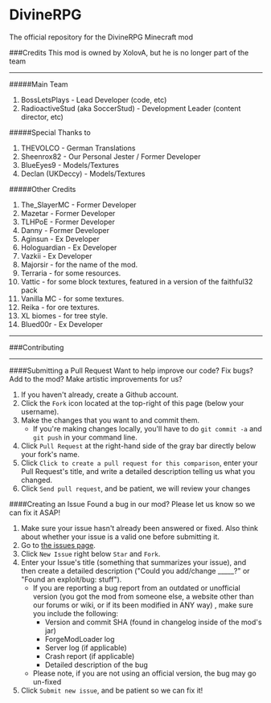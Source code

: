 DivineRPG
=========

The official repository for the DivineRPG Minecraft mod

###Credits
This mod is owned by XolovA, but he is no longer part of the team
***
#####Main Team
1. BossLetsPlays - Lead Developer (code, etc)
2. RadioactiveStud (aka SoccerStud) - Development Leader (content director, etc)

#####Special Thanks to
1. THEVOLCO - German Translations
2. Sheenrox82 - Our Personal Jester / Former Developer
3. BlueEyes9 - Models/Textures
4. Declan (UKDeccy) - Models/Textures

#####Other Credits
1. The_SlayerMC - Former Developer
2. Mazetar - Former Developer
3. TLHPoE - Former Developer
4. Danny - Former Developer
5. Aginsun - Ex Developer 
6. Hologuardian - Ex Developer
7. Vazkii - Ex Developer
8. Majorsir - for the name of the mod. 
9. Terraria - for some resources.
10. Vattic - for some block textures, featured in a version of the faithful32 pack
11. Vanilla MC - for some textures.
12. Reika - for ore textures.
13. XL biomes - for tree style.
14. Blued00r - Ex Developer

***
###Contributing
***
####Submitting a Pull Request
Want to help improve our code? Fix bugs? Add to the mod? Make artistic improvements for us?

1. If you haven't already, create a Github account.
2. Click the `Fork` icon located at the top-right of this page (below your username).
3. Make the changes that you want to and commit them.
	* If you're making changes locally, you'll have to do `git commit -a` and `git push` in your command line.
4. Click `Pull Request` at the right-hand side of the gray bar directly below your fork's name.
5. Click `Click to create a pull request for this comparison`, enter your Pull Request's title, and write a detailed description telling us what you changed.
6. Click `Send pull request`, and be patient, we will review your changes

####Creating an Issue
Found a bug in our mod?  Please let us know so we can fix it ASAP!

1. Make sure your issue hasn't already been answered or fixed.  Also think about whether your issue is a valid one before submitting it.
2. Go to [the issues page](http://github.com/TheSlayerMC/DivineRPG/issues).
3. Click `New Issue` right below `Star` and `Fork`.
4. Enter your Issue's title (something that summarizes your issue), and then create a detailed description ("Could you add/change _____?" or "Found an exploit/bug:  stuff").
	* If you are reporting a bug report from an outdated or unofficial version (you got the mod from someone else, a website other than our forums or wiki, or if its been modified in ANY way) , make sure you include the following:
		* Version and commit SHA (found in changelog inside of the mod's jar)
		* ForgeModLoader log
		* Server log (if applicable)
		* Crash report (if applicable)
		* Detailed description of the bug
	* Please note, if you are not using an official version, the bug may go un-fixed
5. Click `Submit new issue`, and be patient so we can fix it!
